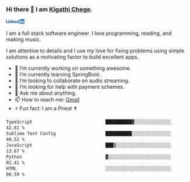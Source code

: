 ### Hi there 👋 I am [Kigathi Chege](https://www.google.com/search?q=kigathi+chege).

<!-- [![LinkedIn](/Linkedin-logo-png.png)]([link to your URL](https://www.linkedin.com/in/kigathi/)) -->

[<img alt="alt_text" width="50px" src="Linkedin-logo-png.png" />](https://www.linkedin.com/in/kigathi/)

I am a full stack software engineer. I love programming, reading, and making music.

I am attentive to details and I use my love for fixing problems using simple solutions as a motivating factor to build excellent apps.
<!-- Glad to see you here!  -->
<!-- 
${kigathi-chege}.${your.repo.id}
![visitors](https://visitor-badge.glitch.me/badge?page_id=page.id) 
-->

<!--
**kigathi-chege/kigathi-chege** is a ✨ _special_ ✨ repository because its `README.md` (this file) appears on your GitHub profile.

Here are some ideas to get you started:
-->

- 🔭 I’m currently working on something awesome.
- 🌱 I’m currently learning SpringBoot.
- 👯 I’m looking to collaborate on audio streaming.
- 🤔 I’m looking for help with payment schemes.
- 💬 Ask me about anything.
- 📫 How to reach me: [Gmail](mailto:chegekigathi@gmail.com)
- ⚡ Fun fact: I am a Priest ✝️

<!-- 
📊️ My Github stats

<img height="180em" src="https://github-readme-stats.vercel.app/api?username=kigathi-chege&show_icons=true&hide_border=true&&count_private=true&include_all_commits=true" />
-->

<!--START_SECTION:waka-->

```text
TypeScript                            ██████████▓░░░░░░░░░░░░░░   42.81 %
Sublime Text Config                   ██████████░░░░░░░░░░░░░░░   40.52 %
JavaScript                            ███▒░░░░░░░░░░░░░░░░░░░░░   13.67 %
Python                                ▓░░░░░░░░░░░░░░░░░░░░░░░░   02.41 %
HTML                                  ░░░░░░░░░░░░░░░░░░░░░░░░░   00.59 %
```

<!--END_SECTION:waka-->
